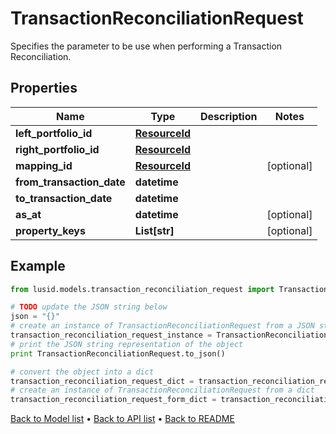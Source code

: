 # TransactionReconciliationRequest

Specifies the parameter to be use when performing a Transaction Reconciliation.

## Properties
Name | Type | Description | Notes
------------ | ------------- | ------------- | -------------
**left_portfolio_id** | [**ResourceId**](ResourceId.md) |  | 
**right_portfolio_id** | [**ResourceId**](ResourceId.md) |  | 
**mapping_id** | [**ResourceId**](ResourceId.md) |  | [optional] 
**from_transaction_date** | **datetime** |  | 
**to_transaction_date** | **datetime** |  | 
**as_at** | **datetime** |  | [optional] 
**property_keys** | **List[str]** |  | [optional] 

## Example

```python
from lusid.models.transaction_reconciliation_request import TransactionReconciliationRequest

# TODO update the JSON string below
json = "{}"
# create an instance of TransactionReconciliationRequest from a JSON string
transaction_reconciliation_request_instance = TransactionReconciliationRequest.from_json(json)
# print the JSON string representation of the object
print TransactionReconciliationRequest.to_json()

# convert the object into a dict
transaction_reconciliation_request_dict = transaction_reconciliation_request_instance.to_dict()
# create an instance of TransactionReconciliationRequest from a dict
transaction_reconciliation_request_form_dict = transaction_reconciliation_request.from_dict(transaction_reconciliation_request_dict)
```
[Back to Model list](../README.md#documentation-for-models) &#8226; [Back to API list](../README.md#documentation-for-api-endpoints) &#8226; [Back to README](../README.md)


